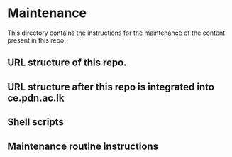 # Maintenance

This directory contains the instructions for the maintenance of the content present in this repo.

## URL structure of this repo.

## URL structure after this repo is integrated into ce.pdn.ac.lk

## Shell scripts

## Maintenance routine instructions
